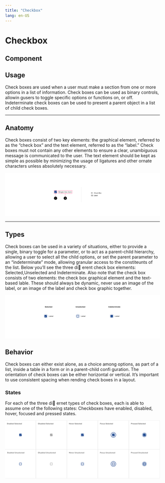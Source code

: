 ```yaml
---
title: "Checkbox"
lang: en-US
---
```


# Checkbox

## Component

<ComponentCard component="FeatherCheckbox" package="Checkbox" />

## Usage

Check boxes are used when a user must make a section from one or more options in a list of information. Check boxes can be used as binary controls, allowin gusers to toggle specific options or functions on, or off. Indeterminate check boxes can be used to present a parent object in a list of child check boxes.

<hr />

## Anatomy

Check boxes consist of two key elements: the graphical element, referred to as the “check box” and the text element, referred to as the “label.” Check boxes must not contain any other elements to ensure a clear, unambiguous message is communicated to the user. The text element should be kept as simple as possible by minimizing the usage of ligatures and other ornate characters unless absolutely necessary.

![Anatomy](./assets/Check_boxes-Anatomy.png)

<hr/>

## Types

Check boxes can be used in a variety of situations, either to provide a single, binary toggle for a parameter, or to act as a parent-child hierarchy, allowing a user to select all the child options, or set the parent parameter to an “indeterminate” mode, allowing granular access to the constiteunts of the list. Below you’ll see the three di erent check box elements: Selected,Unselected and Indeterminate. Also note that the check box consists of two elements: the check box graphical element and the text-based lable. These should always be dynamic, never use an image of the label, or an image of the label and check box graphic together.

![Types](./assets/Check_boxes-Types.png)

## Behavior

Check boxes can either exist alone, as a choice among options, as part of a list, inside a table in a form or in a parent-child confi guration. The orientation of check boxes can be either horizontal or vertical. It’s important to use consistent spacing when rending check boxes in a layout.

### States

For each of the three di ernet types of check boxes, each is able to assume one of the following states: Checkboxes have enabled, disabled, hover, focused and pressed states.

![States](./assets/Check_boxes-States.png)
